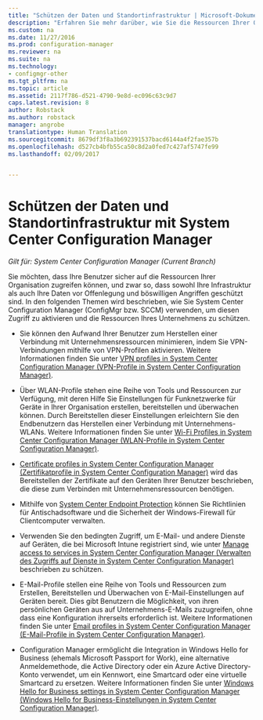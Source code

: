 ```yaml
---
title: "Schützen der Daten und Standortinfrastruktur | Microsoft-Dokumentation"
description: "Erfahren Sie mehr darüber, wie Sie die Ressourcen Ihrer Organisation mit System Center Configuration Manager vor Risiken oder böswilligen Angriffen schützen."
ms.custom: na
ms.date: 11/27/2016
ms.prod: configuration-manager
ms.reviewer: na
ms.suite: na
ms.technology:
- configmgr-other
ms.tgt_pltfrm: na
ms.topic: article
ms.assetid: 2117f786-d521-4790-9e8d-ec096c63c9d7
caps.latest.revision: 8
author: Robstack
ms.author: robstack
manager: angrobe
translationtype: Human Translation
ms.sourcegitcommit: 8679df3f8a3b692391537bacd6144a4f2fae357b
ms.openlocfilehash: d527cb4bfb55ca50c8d2a0fed7c427af5747fe99
ms.lasthandoff: 02/09/2017


---
```

# <a name="protect-data-and-site-infrastructure-with-system-center-configuration-manager"></a>Schützen der Daten und Standortinfrastruktur mit System Center Configuration Manager

*Gilt für: System Center Configuration Manager (Current Branch)*


Sie möchten, dass Ihre Benutzer sicher auf die Ressourcen Ihrer Organisation zugreifen können, und zwar so, dass sowohl Ihre Infrastruktur als auch Ihre Daten vor Offenlegung und böswilligen Angriffen geschützt sind. In den folgenden Themen wird beschrieben, wie Sie System Center Configuration Manager (ConfigMgr bzw. SCCM) verwenden, um diesen Zugriff zu aktivieren und die Ressourcen Ihres Unternehmens zu schützen.  

-   Sie können den Aufwand Ihrer Benutzer zum Herstellen einer Verbindung mit Unternehmensressourcen minimieren, indem Sie VPN-Verbindungen mithilfe von VPN-Profilen aktivieren. Weitere Informationen finden Sie unter [VPN profiles in System Center Configuration Manager (VPN-Profile in System Center Configuration Manager)](../deploy-use/vpn-profiles.md).  

-   Über WLAN-Profile stehen eine Reihe von Tools und Ressourcen zur Verfügung, mit deren Hilfe Sie Einstellungen für Funknetzwerke für Geräte in Ihrer Organisation erstellen, bereitstellen und überwachen können. Durch Bereitstellen dieser Einstellungen erleichtern Sie den Endbenutzern das Herstellen einer Verbindung mit Unternehmens-WLANs. Weitere Informationen finden Sie unter [Wi-Fi Profiles in System Center Configuration Manager (WLAN-Profile in System Center Configuration Manager)](/sccm/protect/deploy-use/create-wifi-profiles).  

-   [Certificate profiles in System Center Configuration Manager (Zertifikatprofile in System Center Configuration Manager)](../deploy-use/introduction-to-certificate-profiles.md) wird das Bereitstellen der Zertifikate auf den Geräten Ihrer Benutzer beschrieben, die diese zum Verbinden mit Unternehmensressourcen benötigen.  

-   Mithilfe von [System Center Endpoint Protection](../deploy-use/endpoint-protection.md) können Sie Richtlinien für Antischadsoftware und die Sicherheit der Windows-Firewall für Clientcomputer verwalten.  

-   Verwenden Sie den bedingten Zugriff, um E-Mail- und andere Dienste auf Geräten, die bei Microsoft Intune registriert sind, wie unter [Manage access to services in System Center Configuration Manager (Verwalten des Zugriffs auf Dienste in System Center Configuration Manager)](../deploy-use/manage-access-to-services.md) beschrieben zu schützen.  

-   E-Mail-Profile stellen eine Reihe von Tools und Ressourcen zum Erstellen, Bereitstellen und Überwachen von E-Mail-Einstellungen auf Geräten bereit. Dies gibt Benutzern die Möglichkeit, von ihren persönlichen Geräten aus auf Unternehmens-E-Mails zuzugreifen, ohne dass eine Konfiguration ihrerseits erforderlich ist. Weitere Informationen finden Sie unter [Email profiles in System Center Configuration Manager (E-Mail-Profile in System Center Configuration Manager)](../deploy-use/introduction-to-email-profiles.md).  

-   Configuration Manager ermöglicht die Integration in Windows Hello for Business (ehemals Microsoft Passport for Work), eine alternative Anmeldemethode, die Active Directory oder ein Azure Active Directory-Konto verwendet, um ein Kennwort, eine Smartcard oder eine virtuelle Smartcard zu ersetzen. Weitere Informationen finden Sie unter [Windows Hello for Business settings in System Center Configuration Manager (Windows Hello for Business-Einstellungen in System Center Configuration Manager)](../deploy-use/windows-hello-for-business-settings.md).  

